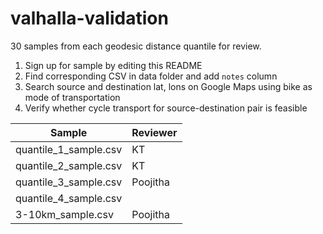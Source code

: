 # valhalla-validation

30 samples from each geodesic distance quantile for review.

1. Sign up for sample by editing this README
2. Find corresponding CSV in data folder and add `notes` column
3. Search source and destination lat, lons on Google Maps using bike as mode of transportation
4. Verify whether cycle transport for source-destination pair is feasible


Sample | Reviewer
-------|---------
quantile_1_sample.csv | KT
quantile_2_sample.csv | KT
quantile_3_sample.csv | Poojitha
quantile_4_sample.csv |
3-10km_sample.csv | Poojitha

